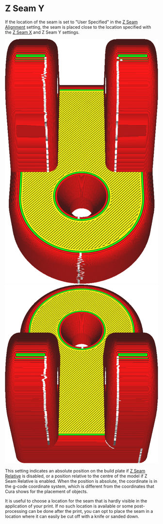 Z Seam Y
====
If the location of the seam is set to "User Specified" in the [Z Seam Alignment](z_seam_type.md) setting, the seam is placed close to the location specified with the [Z Seam X](z_seam_x.md) and Z Seam Y settings.

![The seam is located on the front side](images/z_seam_y_front.png)
![The seam is located on the back side](images/z_seam_y_back.png)

This setting indicates an absolute position on the build plate if [Z Seam Relative](z_seam_relative.md) is disabled, or a position relative to the centre of the model if Z Seam Relative is enabled. When the position is absolute, the coordinate is in the g-code coordinate system, which is different from the coordinates that Cura shows for the placement of objects.

It is useful to choose a location for the seam that is hardly visible in the application of your print. If no such location is available or some post-processing can be done after the print, you can opt to place the seam in a location where it can easily be cut off with a knife or sanded down.